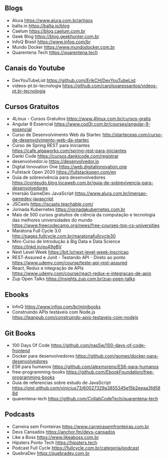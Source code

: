 ## Blogs

* Alura https://www.alura.com.br/artigos
* balta.io https://balta.io/blog
* Caelum https://blog.caelum.com.br
* Geek Blog https://blog.geekhunter.com.br
* InfoQ Brasil https://www.infoq.com/br
* Mundo Docker https://www.mundodocker.com.br
* Quarentena Tech https://quarentena.tech

## Canais do Youtube

* DevYouTubeList https://github.com/ErikCH/DevYouTubeList
* videos-pt.br-tecnologia https://github.com/carolsoaressantos/videos-pt.br-tecnologia

## Cursos Gratuitos

* 4Linux - Cursos Gratuitos https://www.4linux.com.br/cursos-gratis
* Angular 9 Essencial https://www.cod3r.com.br/courses/angular-9-essencial
* Curso de Desenvolvimento Web da Startec http://startecexp.com/curso-de-desenvolvimento-web-da-startec
* Curso de Spring REST para Iniciantes https://cafe.algaworks.com/spring-rest-para-iniciantes
* Danki Code https://cursos.dankicode.com/registrar
* desenvolvedor.io https://desenvolvedor.io
* Digital Innovation One https://web.digitalinnovation.one
* Fullstack Open 2020 https://fullstackopen.com/en
* Guia de sobrevivência para desenvolvedores https://conteudo.blog.locaweb.com.br/guia-de-sobrevivencia-para-desenvolvedores
* Imersão GameDev JavaScript https://www.alura.com.br/imersao-gamedev-javascript
* JSCasts https://jscasts.teachable.com/
* Jornada Kubernetes https://jornadakubernetes.com.br
* Mais de 500 cursos gratuitos de ciência da computação e tecnologia das melhores universidades do mundo https://www.freecodecamp.org/news/free-courses-top-cs-universities
* Maratona Full Cycle 3.0 http://pages.fullcycle.com.br/maratonafullcycle30
* Mini-Curso de Introdução à Big Data e Data Science https://lnkd.in/eu49gBV
* Next Level Week https://bit.ly/next-level-week-inscricao
* REST-Assured e Junit - Testando API - Direto ao ponto https://www.udemy.com/course/teste-api-rest-assured
* React, Redux e integração de APIs https://www.udemy.com/course/react-redux-e-integracao-de-apis
* Zup Open Talks https://insights.zup.com.br/zup-open-talks

## Ebooks

* InfoQ https://www.infoq.com/br/minibooks
* Construindo APIs testáveis com Node.js https://leanpub.com/construindo-apis-testaveis-com-nodejs

## Git Books

* 100 Days Of Code https://github.com/nas5w/100-days-of-code-frontend
* Docker para desenvolvedores https://github.com/gomex/docker-para-desenvolvedores
* ES6 para humanos https://github.com/alexmoreno/ES6-para-humanos
* free-programming-books https://github.com/EbookFoundation/free-programming-books
* Guia de referencias sobre estudo de JavaScript https://gist.github.com/vinicius73/60027329a3855345e15b2eeaa3fd588d
* quarentena-tech https://github.com/CollabCodeTech/quarentena-tech

## Podcasts

* Carreira sem Fronteiras https://www.carreirasemfronteiras.com.br
* Devs Cansados https://anchor.fm/devs-cansados
* Like a Boss https://www.likeaboss.com.br
* Hipsters Ponto Tech https://hipsters.tech
* Podcast Full Cycle https://fullcycle.com.br/categoria/podcast
* QuebraDev https://quebradev.com.br
